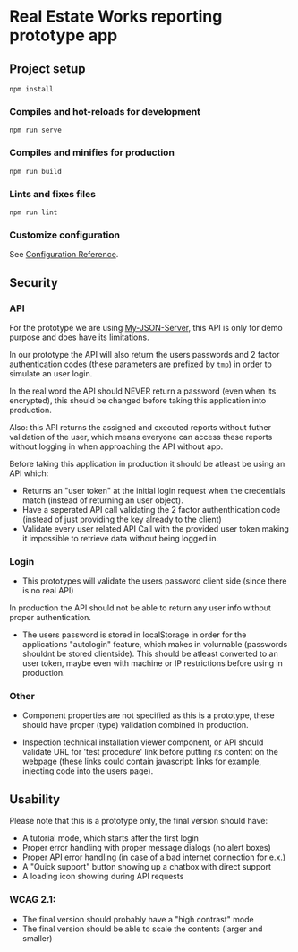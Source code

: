 # Real Estate Works reporting prototype app

## Project setup
```
npm install
```

### Compiles and hot-reloads for development
```
npm run serve
```

### Compiles and minifies for production
```
npm run build
```

### Lints and fixes files
```
npm run lint
```

### Customize configuration
See [Configuration Reference](https://cli.vuejs.org/config/).

## Security
### API
For the prototype we are using [My-JSON-Server](https://my-json-server.typicode.com), this API is only for demo purpose and does have its limitations.

In our prototype the API will also return the users passwords and 2 factor authentication codes (these parameters are prefixed by `tmp`) in order to  simulate an user login.

In the real word the API should NEVER return a password (even when its encrypted), this should be changed before taking this application into production.

Also: this API returns the assigned and executed reports without futher validation of the user, which means everyone can access these reports without logging in when approaching the API without app.

Before taking this application in production it should be atleast be using an API which:
- Returns an "user token" at the initial login request when the credentials match (instead of returning an user object).
- Have a seperated API call validating the 2 factor authenthication code (instead of just providing the key already to the client)
- Validate every user related API Call with the provided user token making it impossible to retrieve data without being logged in.


### Login
- This prototypes will validate the users password client side (since there is no real API)

In production the API should not be able to return any user info without proper authentication.

- The users password is stored in localStorage in order for the applications "autologin" feature, which makes in volurnable (passwords shouldnt be stored clientside). This should be atleast converted to an user token, maybe even with machine or IP  restrictions before using in production.

### Other
- Component properties are not specified as this is a prototype, these should have proper (type) validation combined in production.

- Inspection technical installation viewer component, or API should validate URL for 'test procedure' link before putting its content on the webpage (these links could contain javascript: links for example, injecting code into the users page).

## Usability
Please note that this is a prototype only, the final version should have:
- A tutorial mode, which starts after the first login
- Proper error handling with proper message dialogs (no alert boxes)
- Proper API error handling (in case of a bad internet connection for e.x.)
- A "Quick support" button showing up a chatbox with direct support
- A loading icon showing during API requests

### WCAG 2.1:
- The final version should probably have a "high contrast" mode
- The final version should be able to scale the contents (larger and smaller)
